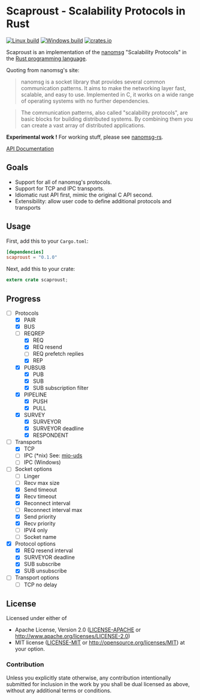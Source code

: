 # Scaproust - Scalability Protocols in Rust

[![Linux build](https://travis-ci.org/blabaere/scaproust.svg?label=linux)](https://travis-ci.org/blabaere/scaproust)
[![Windows build](https://ci.appveyor.com/api/projects/status/kpqdm42mhlki39fq?svg=true)](https://ci.appveyor.com/project/blabaere/scaproust)
[![crates.io](http://meritbadge.herokuapp.com/scaproust)](https://crates.io/crates/scaproust)

Scaproust is an implementation of the [nanomsg](http://nanomsg.org/index.html) "Scalability Protocols" in the [Rust programming language](http://www.rust-lang.org/).

Quoting from nanomsg's site:
> nanomsg is a socket library that provides several common communication patterns. It aims to make the networking layer fast, scalable, and easy to use. Implemented in C, it works on a wide range of operating systems with no further dependencies.

> The communication patterns, also called "scalability protocols", are basic blocks for building distributed systems. By combining them you can create a vast array of distributed applications. 

**Experimental work !** For working stuff, please see [nanomsg-rs](https://github.com/blabaere/nanomsg.rs).  

[API Documentation](https://blabaere.github.io/scaproust/scaproust/index.html)

## Goals
* Support for all of nanomsg's protocols.
* Support for TCP and IPC transports.
* Idiomatic rust API first, mimic the original C API second.
* Extensibility: allow user code to define additional protocols and transports

## Usage

First, add this to your `Cargo.toml`:

```toml
[dependencies]
scaproust = "0.1.0"
```

Next, add this to your crate:

```rust
extern crate scaproust;
```

## Progress
- [ ] Protocols
  - [x] PAIR
  - [x] BUS
  - [ ] REQREP
    - [x] REQ
    - [x] REQ resend
    - [ ] REQ prefetch replies
    - [x] REP
  - [x] PUBSUB
    - [x] PUB
    - [x] SUB
    - [x] SUB subscription filter
  - [x] PIPELINE
    - [x] PUSH
    - [x] PULL
  - [x] SURVEY
    - [x] SURVEYOR
    - [x] SURVEYOR deadline
    - [x] RESPONDENT  

- [ ] Transports
  - [x] TCP
  - [ ] IPC (*nix) See: [mio-uds](https://github.com/alexcrichton/mio-uds)
  - [ ] IPC (Windows)

- [ ] Socket options
  - [ ] Linger
  - [ ] Recv max size
  - [x] Send timeout
  - [x] Recv timeout
  - [x] Reconnect interval
  - [ ] Reconnect interval max
  - [x] Send priority
  - [x] Recv priority
  - [ ] IPV4 only
  - [ ] Socket name

- [x] Protocol options
  - [x] REQ resend interval
  - [x] SURVEYOR deadline
  - [x] SUB subscribe
  - [x] SUB unsubscribe

- [ ] Transport options
  - [ ] TCP no delay

## License

Licensed under either of
 * Apache License, Version 2.0 ([LICENSE-APACHE](LICENSE-APACHE) or http://www.apache.org/licenses/LICENSE-2.0)
 * MIT license ([LICENSE-MIT](LICENSE-MIT) or http://opensource.org/licenses/MIT)
at your option.

### Contribution

Unless you explicitly state otherwise, any contribution intentionally submitted
for inclusion in the work by you shall be dual licensed as above, without any
additional terms or conditions.